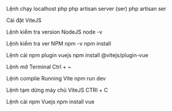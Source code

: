 Lệnh chạy localhost php
php artisan server (ser)
php artisan ser

Cài đặt ViteJS

Lệnh kiểm tra version NodeJS
node -v

Lệnh kiểm tra ver NPM
npm -v
npm install

Lệnh cài npm plugin vuejs
npm install @vitejs/plugin-vue

Lệnh mở Terminal 
Ctrl + ~

Lệnh complie Running Vite
npm run dev

Lệnh tạm dừng máy chủ ViteJS
CTRl + C

Lệnh cài npm Vuejs
npm install vue